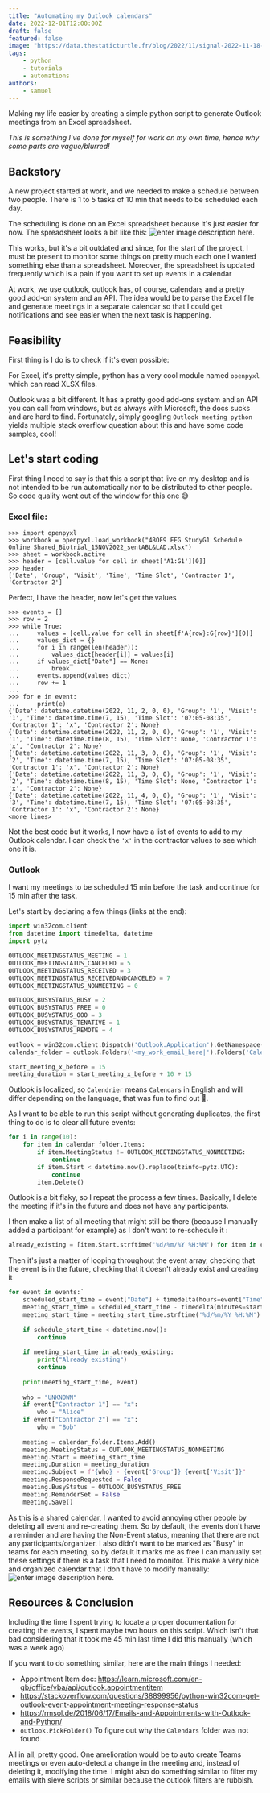 ```yaml
---
title: "Automating my Outlook calendars"
date: 2022-12-01T12:00:00Z
draft: false
featured: false
image: "https://data.thestaticturtle.fr/blog/2022/11/signal-2022-11-18-155924_002.jpeg"
tags: 
    - python
    - tutorials
    - automations
authors:
    - samuel
---
```

Making my life easier by creating a simple python script to generate Outlook meetings from an Excel spreadsheet.

<!--more-->

*This is something I've done for myself for work on my own time, hence why some parts are vague/blurred!*

## Backstory
A new project started at work, and we needed to make a schedule between two people.
There is 1 to 5 tasks of 10 min that needs to be scheduled each day.

The scheduling is done on an Excel spreadsheet because it's just easier for now. The spreadsheet looks a bit like this:
![enter image description here.](https://data.thestaticturtle.fr/ShareX/2022/11/18/EXCEL_2022_11_18_14-58-09_25dyEwwxSR.png)

This works, but it's a bit outdated and since, for the start of the project, I must be present to monitor some things on pretty much each one I wanted something else than a spreadsheet.
Moreover, the spreadsheet is updated frequently which is a pain if you want to set up events in a calendar

At work, we use outlook, outlook has, of course, calendars and a pretty good add-on system and an API.
The idea would be to parse the Excel file and generate meetings in a separate calendar so that I could get notifications and see easier when the next task is happening.

## Feasibility
First thing is I do is to check if it's even possible:

For Excel, it's pretty simple, python has a very cool module named `openpyxl` which can read XLSX files.

Outlook was a bit different. It has a pretty good add-ons system and an API you can call from windows, but as always with Microsoft, the docs sucks and are hard to find. Fortunately, simply googling `Outlook meeting python` yields multiple stack overflow question about this and have some code samples, cool!

## Let's start coding

First thing I need to say is that this a script that live on my desktop and is not intended to be run automatically nor to be distributed to other people. So code quality went out of the window for this one 😅

### Excel file:
```
>>> import openpyxl
>>> workbook = openpyxl.load_workbook("4BOE9 EEG StudyG1 Schedule Online Shared_Biotrial_15NOV2022_sentABL&LAD.xlsx")
>>> sheet = workbook.active
>>> header = [cell.value for cell in sheet['A1:G1'][0]]
>>> header
['Date', 'Group', 'Visit', 'Time', 'Time Slot', 'Contractor 1', 'Contractor 2']
```
Perfect, I have the header, now let's get the values

```
>>> events = []
>>> row = 2
>>> while True:
...     values = [cell.value for cell in sheet[f'A{row}:G{row}'][0]]
...     values_dict = {}
...     for i in range(len(header)):
...         values_dict[header[i]] = values[i]
...     if values_dict["Date"] == None:
...         break
...     events.append(values_dict)
...     row += 1
...
>>> for e in event: 
...     print(e)
{'Date': datetime.datetime(2022, 11, 2, 0, 0), 'Group': '1', 'Visit': '1', 'Time': datetime.time(7, 15), 'Time Slot': '07:05-08:35', 'Contractor 1': 'x', 'Contractor 2': None}
{'Date': datetime.datetime(2022, 11, 2, 0, 0), 'Group': '1', 'Visit': '1', 'Time': datetime.time(8, 15), 'Time Slot': None, 'Contractor 1': 'x', 'Contractor 2': None}
{'Date': datetime.datetime(2022, 11, 3, 0, 0), 'Group': '1', 'Visit': '2', 'Time': datetime.time(7, 15), 'Time Slot': '07:05-08:35', 'Contractor 1': 'x', 'Contractor 2': None}
{'Date': datetime.datetime(2022, 11, 3, 0, 0), 'Group': '1', 'Visit': '2', 'Time': datetime.time(8, 15), 'Time Slot': None, 'Contractor 1': 'x', 'Contractor 2': None}
{'Date': datetime.datetime(2022, 11, 4, 0, 0), 'Group': '1', 'Visit': '3', 'Time': datetime.time(7, 15), 'Time Slot': '07:05-08:35', 'Contractor 1': 'x', 'Contractor 2': None}
<more lines>
```
Not the best code but it works, I now have a list of events to add to my Outlook calendar. I can check the `'x'` in the contractor values to see which one it is.

### Outlook

I want my meetings to be scheduled 15 min before the task and continue for 15 min after the task.

Let's start by declaring a few things (links at the end):
```py
import win32com.client
from datetime import timedelta, datetime
import pytz

OUTLOOK_MEETINGSTATUS_MEETING = 1
OUTLOOK_MEETINGSTATUS_CANCELED = 5
OUTLOOK_MEETINGSTATUS_RECEIVED = 3
OUTLOOK_MEETINGSTATUS_RECEIVEDANDCANCELED = 7
OUTLOOK_MEETINGSTATUS_NONMEETING = 0

OUTLOOK_BUSYSTATUS_BUSY = 2
OUTLOOK_BUSYSTATUS_FREE = 0
OUTLOOK_BUSYSTATUS_OOO = 3
OUTLOOK_BUSYSTATUS_TENATIVE = 1
OUTLOOK_BUSYSTATUS_REMOTE = 4

outlook = win32com.client.Dispatch('Outlook.Application').GetNamespace('MAPI')
calendar_folder = outlook.Folders('<my_work_email_here|').Folders('Calendrier').Folders('Calendar for the events')

start_meeting_x_before = 15
meeting_duration = start_meeting_x_before + 10 + 15
```
Outlook is localized, so `Calendrier` means `Calendars` in English and will differ depending on the language, that was fun to find out 🤡.

As I want to be able to run this script without generating duplicates, the first thing to do is to clear all future events:
```py
for i in range(10):
    for item in calendar_folder.Items:
        if item.MeetingStatus != OUTLOOK_MEETINGSTATUS_NONMEETING:
            continue
        if item.Start < datetime.now().replace(tzinfo=pytz.UTC):
            continue
        item.Delete()
```
Outlook is a bit flaky, so I repeat the process a few times. Basically, I delete the meeting if it's in the future and does not have any participants.

I then make a list of all meeting that might still be there (because I manually added a participant for example) as I don't want to re-schedule it :
```py
already_existing = [item.Start.strftime('%d/%m/%Y %H:%M') for item in calendar_folder.Items]
```

Then it's just a matter of looping throughout the event array, checking that the event is in the future, checking that it doesn't already exist and creating it
```py
for event in events:`
    scheduled_start_time = event["Date"] + timedelta(hours=event["Time"].hour, minutes=event["Time"].minute)
    meeting_start_time = scheduled_start_time - timedelta(minutes=start_meeting_x_before)
    meeting_start_time = meeting_start_time.strftime('%d/%m/%Y %H:%M')
        
    if schedule_start_time < datetime.now():
        continue
            
    if meeting_start_time in already_existing:
        print("Already existing")
        continue
            
    print(meeting_start_time, event)
        
    who = "UNKNOWN"
    if event["Contractor 1"] == "x":
        who = "Alice"
    if event["Contractor 2"] == "x":
        who = "Bob"
        
    meeting = calendar_folder.Items.Add()
    meeting.MeetingStatus = OUTLOOK_MEETINGSTATUS_NONMEETING
    meeting.Start = meeting_start_time
    meeting.Duration = meeting_duration
    meeting.Subject = f"{who} - {event['Group']} {event['Visit']}"
    meeting.ResponseRequested = False
    meeting.BusyStatus = OUTLOOK_BUSYSTATUS_FREE
    meeting.ReminderSet = False
    meeting.Save()
```

As this is a shared calendar, I wanted to avoid annoying other people by deleting all event and re-creating them. So by default, the events don't have a reminder and are having the Non-Event status, meaning that there are not any participants/organizer.
I also didn't want to be marked as "Busy" in teams for each meeting, so by default it marks me as free
I can manually set these settings if there is a task that I need to monitor.
This make a very nice and organized calendar that I don't have to modify manually:
![enter image description here.](https://data.thestaticturtle.fr/ShareX/2022/11/18/OUTLOOK_2022_11_18_15-35-26_4JaqJoyvbG.png)

## Resources & Conclusion
Including the time I spent trying to locate a proper documentation for creating the events, I spent maybe two hours on this script. Which isn't that bad considering that it took me 45 min last time I did this manually (which was a week ago)

If you want to do something similar, here are the main things I needed:
- Appointment Item doc: https://learn.microsoft.com/en-gb/office/vba/api/outlook.appointmentitem
- https://stackoverflow.com/questions/38899956/python-win32com-get-outlook-event-appointment-meeting-response-status
- https://rmsol.de/2018/06/17/Emails-and-Appointments-with-Outlook-and-Python/
- `outlook.PickFolder()` To figure out why the `Calendars` folder was not found

All in all, pretty good. 
One amelioration would be to auto create Teams meetings or even auto-detect a change in the meeting and, instead of deleting it, modifying the time.
I might also do something similar to filter my emails with sieve scripts or similar because the outlook filters are rubbish.
